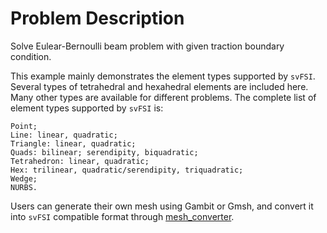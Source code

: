 
# **Problem Description**

Solve Eulear-Bernoulli beam problem with given traction boundary condition.

This example mainly demonstrates the element types supported by `svFSI`. Several types of tetrahedral and hexahedral elements are included here. Many other types are available for different problems. The complete list of element types supported by `svFSI` is: 
```
Point;
Line: linear, quadratic;
Triangle: linear, quadratic;
Quads: bilinear; serendipity, biquadratic;
Tetrahedron: linear, quadratic;
Hex: trilinear, quadratic/serendipity, triquadratic;
Wedge;
NURBS.
```

Users can generate their own mesh using Gambit or Gmsh, and convert it into `svFSI` compatible format through [mesh_converter](https://github.com/SimVascular/svFSI-Tools).
